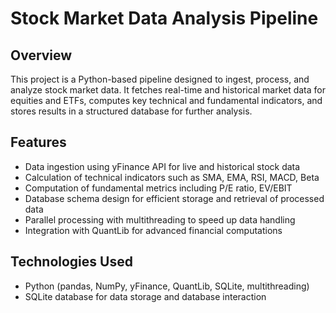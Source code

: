 # Stock Market Data Analysis Pipeline

## Overview  
This project is a Python-based pipeline designed to ingest, process, and analyze stock market data. It fetches real-time and historical market data for equities and ETFs, computes key technical and fundamental indicators, and stores results in a structured database for further analysis.

## Features  
- Data ingestion using yFinance API for live and historical stock data  
- Calculation of technical indicators such as SMA, EMA, RSI, MACD, Beta  
- Computation of fundamental metrics including P/E ratio, EV/EBIT  
- Database schema design for efficient storage and retrieval of processed data  
- Parallel processing with multithreading to speed up data handling  
- Integration with QuantLib for advanced financial computations  

## Technologies Used  
- Python (pandas, NumPy, yFinance, QuantLib, SQLite, multithreading)  
- SQLite database for data storage and database interaction  
